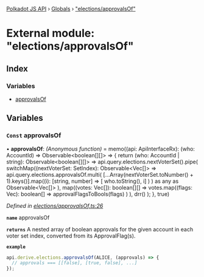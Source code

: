 [Polkadot JS API](../README.md) › [Globals](../globals.md) › ["elections/approvalsOf"](_elections_approvalsof_.md)

# External module: "elections/approvalsOf"

## Index

### Variables

* [approvalsOf](_elections_approvalsof_.md#const-approvalsof)

## Variables

### `Const` approvalsOf

• **approvalsOf**: *(Anonymous function)* =  memo((api: ApiInterfaceRx): (who: AccountId) => Observable<boolean[][]> => {
  return (who: AccountId | string): Observable<boolean[][]> =>
    api.query.elections.nextVoterSet<SetIndex>().pipe(
      switchMap((nextVoterSet: SetIndex): Observable<Vec<ApprovalFlag>[]> =>
        api.query.elections.approvalsOf.multi(
          [...Array(nextVoterSet.toNumber() + 1).keys()].map((i): [string, number] => [
            who.toString(), i]
          )
        ) as any as Observable<Vec<ApprovalFlag>[]>
      ),
      map((votes: Vec<ApprovalFlag>[]): boolean[][] =>
        votes.map((flags: Vec<ApprovalFlag>): boolean[] =>
          approvalFlagsToBools(flags)
        )
      ),
      drr()
    );
}, true)

*Defined in [elections/approvalsOf.ts:26](https://github.com/polkadot-js/api/blob/2371d6a29c/packages/api-derive/src/elections/approvalsOf.ts#L26)*

**`name`** approvalsOf

**`returns`** A nested array of boolean approvals for the given account in each voter set index, converted from its ApprovalFlag(s).

**`example`** 
<BR>

```javascript
api.derive.elections.approvalsOf(ALICE, (approvals) => {
  // approvals === [[false], [true, false], ...]
});
```
